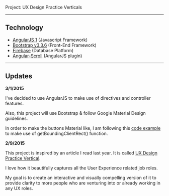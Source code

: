 Project: UX Design Practice Verticals

---

## Technology

- [AngularJS 1](https://angularjs.org/) (Javascript Framework)
- [Bootstrap v3.3.6](http://getbootstrap.com/) (Front-End Framework)
- [Firebase](https://firebase.google.com/) (Database Platform)
- [Angular-Scroll](https://github.com/oblador/angular-scroll) (AngularJS plugin)

---

## Updates

**3/1/2015**

I've decided to use AngularJS to make use of directives and controller features. 

Also, this project will use Bootstrap & follow Google Material Design guidelines. 

In order to make the buttons Material like, I am following this [code example](http://codepen.io/ayamflow/pen/HarIg) to make use of getBoundingClientRect() function.


**2/9/2015**

This project is inspired by an article I read last year. It is called [UX Design Practice Vertical](http://www.uxmatters.com/mt/archives/2014/08/ux-design-practice-verticals.php). 

I love how it beautifully captures all the User Experience related job roles. 

My goal is to create an interactive and visually compelling version of it to provide clarity to more people who are venturing into or already working in any UX roles. 
